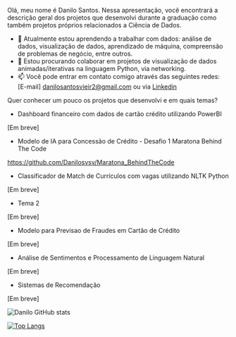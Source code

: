 Olá, meu nome é Danilo Santos. Nessa apresentação, você encontrará a descrição geral dos projetos que desenvolvi durante a graduação como também projetos próprios relacionados a Ciência de Dados.


- 🌱 Atualmente estou aprendendo a trabalhar com dados: análise de dados, visualização de dados, aprendizado de máquina, compreensão de problemas de negócio, entre outros.
- 👯 Estou procurando colaborar em projetos de visualização de dados animadas/iterativas na linguagem Python, via networking.
- 📫 Você pode entrar em contato comigo através das seguintes redes: [E-mail] danilosantosvieir2@gmail.com ou via [Linkedin](https://www.linkedin.com/in/danilo-santos-21a6421b0/)

Quer conhecer um pouco os projetos que desenvolvi e em quais temas? 

- Dashboard financeiro com dados de cartão crédito utilizando PowerBI

[Em breve]

- Modelo de IA para Concessão de Crédito - Desafio 1 Maratona Behind The Code

https://github.com/Danilosvsv/Maratona_BehindTheCode

- Classificador de Match de Currículos com vagas utilizando NLTK Python

[Em breve]

- Tema 2

[Em breve]

- Modelo para Previsao de Fraudes em Cartão de Crédito

[Em breve]

- Análise de Sentimentos e Processamento de Linguagem Natural

[Em breve]

- Sistemas de Recomendação

[Em breve]


![Danilo GitHub stats](https://github-readme-stats.vercel.app/api?username=Danilosvsv&show_icons=true&theme=radical)

[![Top Langs](https://github-readme-stats.vercel.app/api/top-langs/?username=Danilosvsv&layout=compact)](https://github.com/anuraghazra/github-readme-stats)


<!--
**Danilosvsv/Danilosvsv** is a ✨ _special_ ✨ repository because its `README.md` (this file) appears on your GitHub profile.

Here are some ideas to get you started:

- 🔭 I’m currently working on ...
- 🌱 I’m currently learning ...
- 👯 I’m looking to collaborate on ...
- 🤔 I’m looking for help with ...
- 💬 Ask me about ...
- 📫 How to reach me: ...
- 😄 Pronouns: ...
- ⚡ Fun fact: ...
-->
